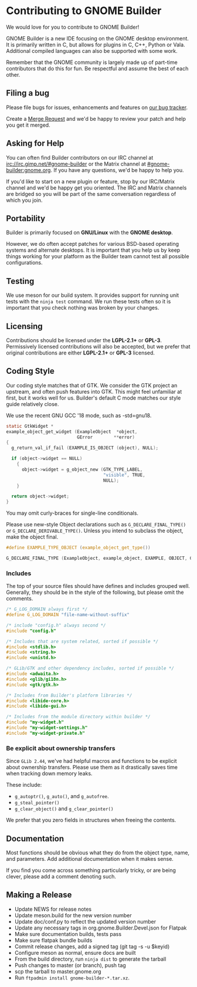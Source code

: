 # Contributing to GNOME Builder

We would love for you to contribute to GNOME Builder!

GNOME Builder is a new IDE focusing on the GNOME desktop environment. It is
primarily written in C, but allows for plugins in C, C++, Python or Vala.
Additional compiled languages can also be supported with some work.

Remember that the GNOME community is largely made up of part-time contributors
that do this for fun. Be respectful and assume the best of each other.

## Filing a bug

Please file bugs for issues, enhancements and features on
[our bug tracker](https://gitlab.gnome.org/GNOME/gnome-builder/issues).

Create a
[Merge Request](https://gitlab.gnome.org/GNOME/gnome-builder/merge_requests)
and we'd be happy to review your patch and help you get it merged.

## Asking for Help

You can often find Builder contributors on our IRC channel at
[irc://irc.gimp.net/#gnome-builder](irc://irc.gimp.net/#gnome-builder) or the
Matrix channel at [#gnome-builder:gnome.org](https://matrix.to/#/!owVIjvsVrBaEdelYem:matrix.org).
If you have any questions, we'd be happy to help you.

If you'd like to start on a new plugin or feature, stop by our IRC/Matrix channel and we'd be happy get you oriented.
The IRC and Matrix channels are bridged so you will be part of the same conversation regardless of which you join.

## Portability

Builder is primarily focused on **GNU/Linux** with the **GNOME desktop**.

However, we do often accept patches for various BSD-based operating systems and alternate desktops.
It is important that you help us by keep things working for your platform as the Builder team cannot test all possible configurations.

## Testing

We use meson for our build system.
It provides support for running unit tests with the `ninja test` command.
We run these tests often so it is important that you check nothing was broken by your changes.

## Licensing

Contributions should be licensed under the **LGPL-2.1+** or **GPL-3**. 
Permissively licensed contributions will also be accepted, but we prefer that original contributions are either **LGPL-2.1+** or **GPL-3** licensed.

## Coding Style

Our coding style matches that of GTK.
We consider the GTK project an upstream, and often push features into GTK.
This might feel unfamiliar at first, but it works well for us.
Builder's default C mode matches our style guide relatively close.

We use the recent GNU GCC '18 mode, such as -std=gnu18.

```c
static GtkWidget *
example_object_get_widget (ExampleObject  *object,
                           GError        **error)
{
  g_return_val_if_fail (EXAMPLE_IS_OBJECT (object), NULL);

  if (object->widget == NULL)
    {
      object->widget = g_object_new (GTK_TYPE_LABEL,
                                     "visible", TRUE,
                                     NULL);
    }

  return object->widget;
}
```

You may omit curly-braces for single-line conditionals.

Please use new-style Object declarations such as `G_DECLARE_FINAL_TYPE()` or `G_DECLARE_DERIVABLE_TYPE()`.
Unless you intend to subclass the object, make the object final.

```c
#define EXAMPLE_TYPE_OBJECT (example_object_get_type())

G_DECLARE_FINAL_TYPE (ExampleObject, example_object, EXAMPLE, OBJECT, GObject)
```

### Includes

The top of your source files should have defines and includes grouped well.
Generally, they should be in the style of the following, but please omit the comments.

```c
/* G_LOG_DOMAIN always first */
#define G_LOG_DOMAIN "file-name-without-suffix"

/* include "config.h" always second */
#include "config.h"

/* Includes that are system related, sorted if possible */
#include <stdlib.h>
#include <string.h>
#include <unistd.h>

/* GLib/GTK and other dependency includes, sorted if possible */
#include <adwaita.h>
#include <glib/gi18n.h>
#include <gtk/gtk.h>

/* Includes from Builder's platform libraries */
#include <libide-core.h>
#include <libide-gui.h>

/* Includes from the module directory within builder */
#include "my-widget.h"
#include "my-widget-settings.h"
#include "my-widget-private.h"
```

### Be explicit about ownership transfers

Since `GLib 2.44`, we've had helpful macros and functions to be explicit about
ownership transfers. Please use them as it drastically saves time when tracking
down memory leaks.

These include:

 * `g_autoptr()`, `g_auto()`, and `g_autofree`.
 * `g_steal_pointer()`
 * `g_clear_object()` and `g_clear_pointer()`

We prefer that you zero fields in structures when freeing the contents.

## Documentation

Most functions should be obvious what they do from the object type, name, and
parameters. Add additional documentation when it makes sense.

If you find you come across something particularly tricky, or are being clever,
please add a comment denoting such.

## Making a Release

 - Update NEWS for release notes
 - Update meson.build for the new version number
 - Update doc/conf.py to reflect the updated version number
 - Update any necessary tags in org.gnome.Builder.Devel.json for Flatpak
 - Make sure documentation builds, tests pass
 - Make sure flatpak bundle builds
 - Commit release changes, add a signed tag (git tag -s -u $keyid)
 - Configure meson as normal, ensure docs are built
 - From the build directory, run `ninja dist` to generate the tarball
 - Push changes to master (or branch), push tag
 - scp the tarball to master.gnome.org
 - Run `ftpadmin install gnome-builder-*.tar.xz`.

